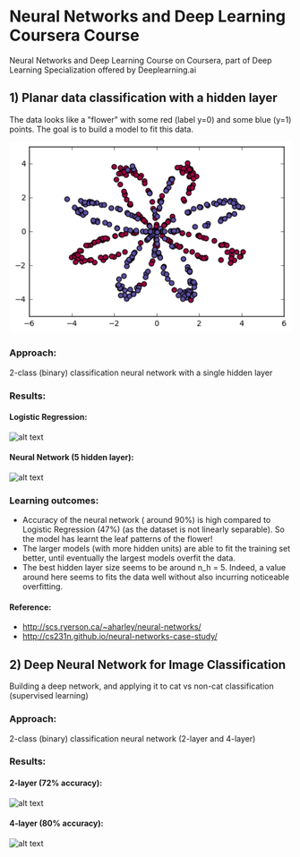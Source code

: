 # Neural Networks and Deep Learning Coursera Course
Neural Networks and Deep Learning Course on Coursera, part of Deep Learning Specialization offered by Deeplearning.ai

## 1) Planar data classification with a hidden layer
The data looks like a "flower" with some red (label y=0) and some blue (y=1) points. The goal is to build a model to fit this data.


![alt text](https://github.com/MerEsf/Neural-Networks-and-Deep-Learning-Coursera-Course/blob/master/Photos/Planar.png)


### Approach:
2-class (binary) classification neural network with a single hidden layer
### Results:
#### Logistic Regression:
![alt text](https://github.com/MerEsf/Neural_Networks_Deep_Learning/blob/master/Photos/Logist%20Palanr.png)

#### Neural Network (5 hidden layer):
![alt text](https://github.com/MerEsf/Neural_Networks_Deep_Learning/blob/master/Photos/result%20planar%205.png)

### Learning outcomes:
-	Accuracy of the neural network ( around 90%) is high compared to Logistic Regression (47%) (as the dataset is not linearly separable). So the model has learnt the leaf patterns of the flower!
- The larger models (with more hidden units) are able to fit the training set better, until eventually the largest models overfit the data. 
- The best hidden layer size seems to be around n_h = 5. Indeed, a value around here seems to  fits the data well without also incurring noticeable overfitting.
#### Reference:
- http://scs.ryerson.ca/~aharley/neural-networks/
- http://cs231n.github.io/neural-networks-case-study/


## 2) Deep Neural Network for Image Classification
Building a deep network, and applying it to cat vs non-cat classification (supervised learning)
### Approach:
2-class (binary) classification neural network (2-layer and 4-layer)
### Results:
#### 2-layer (72% accuracy):
![alt text](https://github.com/MerEsf/Neural_Networks_Deep_Learning/blob/master/Photos/2%20layer.png)
#### 4-layer (80% accuracy):
![alt text](https://github.com/MerEsf/Neural_Networks_Deep_Learning/blob/master/Photos/4%20layer.png)
